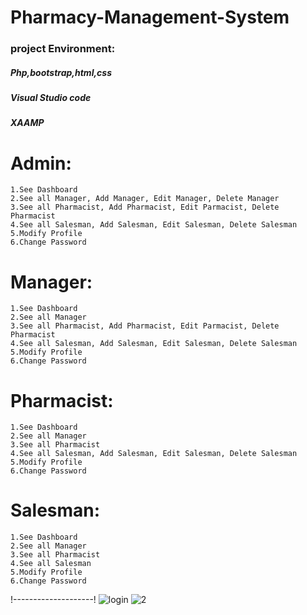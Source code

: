 # Pharmacy-Management-System
### project Environment:
 ##### Php,bootstrap,html,css 
 ##### Visual Studio code
  ##### XAAMP
  

# Admin:
	1.See Dashboard
	2.See all Manager, Add Manager, Edit Manager, Delete Manager
	3.See all Pharmacist, Add Pharmacist, Edit Parmacist, Delete Pharmacist
	4.See all Salesman, Add Salesman, Edit Salesman, Delete Salesman
	5.Modify Profile
	6.Change Password

# Manager:
	1.See Dashboard
	2.See all Manager
	3.See all Pharmacist, Add Pharmacist, Edit Parmacist, Delete Pharmacist
	4.See all Salesman, Add Salesman, Edit Salesman, Delete Salesman
	5.Modify Profile
	6.Change Password

# Pharmacist:
	1.See Dashboard
	2.See all Manager
	3.See all Pharmacist
	4.See all Salesman, Add Salesman, Edit Salesman, Delete Salesman
	5.Modify Profile
	6.Change Password

# Salesman:
	1.See Dashboard
	2.See all Manager
	3.See all Pharmacist
	4.See all Salesman
	5.Modify Profile
	6.Change Password
	

!--------------------!
![login](https://user-images.githubusercontent.com/43532038/116852137-98a25c00-ac15-11eb-9d04-a27050d96a07.png)
![2](https://user-images.githubusercontent.com/43532038/116852167-a35cf100-ac15-11eb-91db-b8057a04bea3.png)
